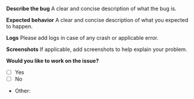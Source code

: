 **Describe the bug**
 A clear and concise description of what the bug is. 

**Expected behavior**
 A clear and concise description of what you expected to happen.
 
 **Logs**
 Please add logs in case of any crash or applicable error.

**Screenshots**
 If applicable, add screenshots to help explain your problem.

**Would you like to work on the issue?**
- [ ] Yes
- [ ] No
- Other:
